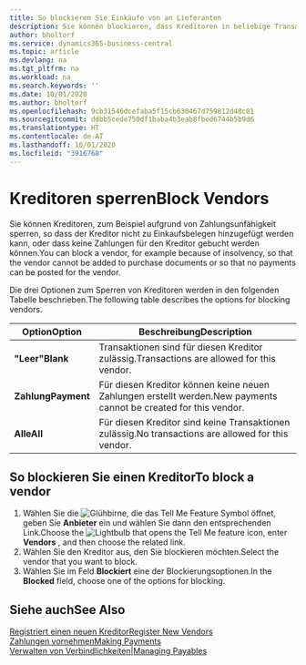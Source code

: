 ```yaml
---
title: So blockieren Sie Einkäufe von an Lieferanten
description: Sie können blockieren, dass Kreditoren in beliebige Transaktionen einbezogen werden, oder Sie können einfach nur neue Zahlungen an Kreditoren blockieren.
author: bholtorf
ms.service: dynamics365-business-central
ms.topic: article
ms.devlang: na
ms.tgt_pltfrm: na
ms.workload: na
ms.search.keywords: ''
ms.date: 10/01/2020
ms.author: bholtorf
ms.openlocfilehash: 9cb31546dcefaba5f15cb630467d759812d48c81
ms.sourcegitcommit: ddbb5cede750df1baba4b3eab8fbed6744b5b9d6
ms.translationtype: HT
ms.contentlocale: de-AT
ms.lasthandoff: 10/01/2020
ms.locfileid: "3916768"
---
```

# <a name="block-vendors"></a><span data-ttu-id="ac770-103">Kreditoren sperren</span><span class="sxs-lookup"><span data-stu-id="ac770-103">Block Vendors</span></span>
<span data-ttu-id="ac770-104">Sie können Kreditoren, zum Beispiel aufgrund von Zahlungsunfähigkeit sperren, so dass der Kreditor nicht zu Einkaufsbelegen hinzugefügt werden kann, oder dass keine Zahlungen für den Kreditor gebucht werden können.</span><span class="sxs-lookup"><span data-stu-id="ac770-104">You can block a vendor, for example because of insolvency, so that the vendor cannot be added to purchase documents or so that no payments can be posted for the vendor.</span></span>

<span data-ttu-id="ac770-105">Die drei Optionen zum Sperren von Kreditoren werden in den folgenden Tabelle beschrieben.</span><span class="sxs-lookup"><span data-stu-id="ac770-105">The following table describes the options for blocking vendors.</span></span>  

|<span data-ttu-id="ac770-106">Option</span><span class="sxs-lookup"><span data-stu-id="ac770-106">Option</span></span>|<span data-ttu-id="ac770-107">Beschreibung</span><span class="sxs-lookup"><span data-stu-id="ac770-107">Description</span></span>|  
|--------------------|------------|  
|<span data-ttu-id="ac770-108">**"Leer"**</span><span class="sxs-lookup"><span data-stu-id="ac770-108">**Blank**</span></span>|<span data-ttu-id="ac770-109">Transaktionen sind für diesen Kreditor zulässig.</span><span class="sxs-lookup"><span data-stu-id="ac770-109">Transactions are allowed for this vendor.</span></span>|
|<span data-ttu-id="ac770-110">**Zahlung**</span><span class="sxs-lookup"><span data-stu-id="ac770-110">**Payment**</span></span>|<span data-ttu-id="ac770-111">Für diesen Kreditor können keine neuen Zahlungen erstellt werden.</span><span class="sxs-lookup"><span data-stu-id="ac770-111">New payments cannot be created for this vendor.</span></span>|  
|<span data-ttu-id="ac770-112">**Alle**</span><span class="sxs-lookup"><span data-stu-id="ac770-112">**All**</span></span>|<span data-ttu-id="ac770-113">Für diesen Kreditor sind keine Transaktionen zulässig.</span><span class="sxs-lookup"><span data-stu-id="ac770-113">No transactions are allowed for this vendor.</span></span>|  

## <a name="to-block-a-vendor"></a><span data-ttu-id="ac770-114">So blockieren Sie einen Kreditor</span><span class="sxs-lookup"><span data-stu-id="ac770-114">To block a vendor</span></span>  
1. <span data-ttu-id="ac770-115">Wählen Sie die ![Glühbirne, die das Tell Me Feature](media/ui-search/search_small.png "Tell Me-Funktion") Symbol öffnet, geben Sie **Anbieter** ein und wählen Sie dann den entsprechenden Link.</span><span class="sxs-lookup"><span data-stu-id="ac770-115">Choose the ![Lightbulb that opens the Tell Me feature](media/ui-search/search_small.png "Tell me what you want to do") icon, enter **Vendors** , and then choose the related link.</span></span>
2. <span data-ttu-id="ac770-116">Wählen Sie den Kreditor aus, den Sie blockieren möchten.</span><span class="sxs-lookup"><span data-stu-id="ac770-116">Select the vendor that you want to block.</span></span>
3. <span data-ttu-id="ac770-117">Wählen Sie im Feld **Blockiert** eine der Blockierungsoptionen.</span><span class="sxs-lookup"><span data-stu-id="ac770-117">In the **Blocked** field, choose one of the options for blocking.</span></span>

## <a name="see-also"></a><span data-ttu-id="ac770-118">Siehe auch</span><span class="sxs-lookup"><span data-stu-id="ac770-118">See Also</span></span>  
[<span data-ttu-id="ac770-119">Registriert einen neuen Kreditor</span><span class="sxs-lookup"><span data-stu-id="ac770-119">Register New Vendors</span></span>](purchasing-how-register-new-vendors.md)  
[<span data-ttu-id="ac770-120">Zahlungen vornehmen</span><span class="sxs-lookup"><span data-stu-id="ac770-120">Making Payments</span></span>](payables-make-payments.md)  
[<span data-ttu-id="ac770-121">Verwalten von Verbindlichkeiten|</span><span class="sxs-lookup"><span data-stu-id="ac770-121">Managing Payables</span></span>](payables-manage-payables.md)
